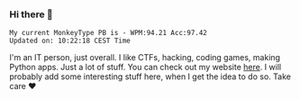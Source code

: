 ### Hi there 👋
<!-- PB START -->
```
My current MonkeyType PB is - WPM:94.21 Acc:97.42
Updated on: 10:22:18 CEST Time
```
<!-- PB END -->
I'm an IT person, just overall. I like CTFs, hacking, coding games, making Python apps. Just a lot of stuff.
You can check out my website [here](https://skill3472.github.io/).
I will probably add some interesting stuff here, when I get the idea to do so. Take care ❤️
